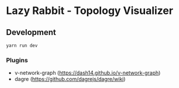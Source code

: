 Lazy Rabbit - Topology Visualizer
=================================

## Development

    yarn run dev


### Plugins

* v-network-graph (https://dash14.github.io/v-network-graph)
* dagre (https://github.com/dagrejs/dagre/wiki)
